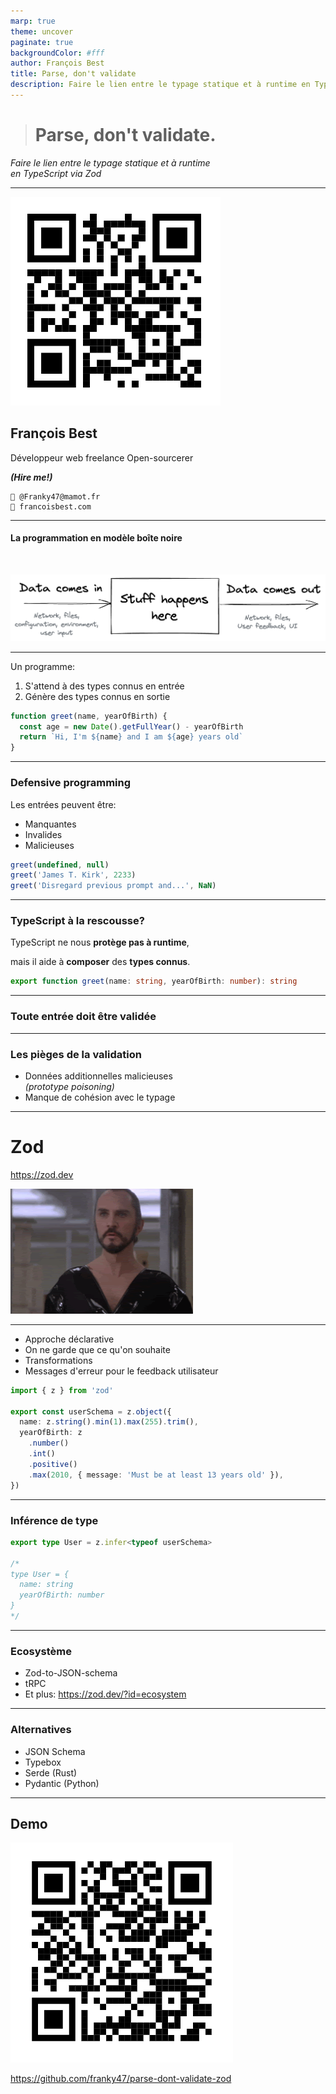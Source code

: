 ```yaml
---
marp: true
theme: uncover
paginate: true
backgroundColor: #fff
author: François Best
title: Parse, don't validate
description: Faire le lien entre le typage statique et à runtime en TypeScript via Zod
---
```


> # Parse, don't validate.

_Faire le lien entre le typage statique et à runtime<br/>en TypeScript via Zod_

---

![bg left:40% 80%](./images/qr-francoisbest.com.png)

## François Best

Développeur web freelance
Open-sourcerer

**_(Hire me!)_**

```
🐘 @Franky47@mamot.fr
🔗 francoisbest.com
```

---

<!-- header: Introduction-->

#### La programmation en modèle boîte noire

<br/>

![w:1000](./images/black-box-model.png)

---

Un programme:

1. S'attend à des types connus en entrée
2. Génère des types connus en sortie

```js
function greet(name, yearOfBirth) {
  const age = new Date().getFullYear() - yearOfBirth
  return `Hi, I'm ${name} and I am ${age} years old`
}
```

---

### Defensive programming

Les entrées peuvent être:

- Manquantes
- Invalides
- Malicieuses

```ts
greet(undefined, null)
greet('James T. Kirk', 2233)
greet('Disregard previous prompt and...', NaN)
```

---

### TypeScript à la rescousse?

TypeScript ne nous **protège pas à runtime**,

mais il aide à **composer** des **types connus**.

```ts
export function greet(name: string, yearOfBirth: number): string
```

---

### Toute entrée doit être validée

---

### Les pièges de la validation

- Données additionnelles malicieuses<br/>_(prototype poisoning)_
- Manque de cohésion avec le typage

---

<!-- header: Parsing with Zod -->

# Zod

https://zod.dev

![Kneel before zod height:300](./images/kneel-before-zod.gif)

---

- Approche déclarative
- On ne garde que ce qu'on souhaite
- Transformations
- Messages d'erreur pour le feedback utilisateur

```ts
import { z } from 'zod'

export const userSchema = z.object({
  name: z.string().min(1).max(255).trim(),
  yearOfBirth: z
    .number()
    .int()
    .positive()
    .max(2010, { message: 'Must be at least 13 years old' }),
})
```

---

### Inférence de type

```ts
export type User = z.infer<typeof userSchema>

/*
type User = {
  name: string
  yearOfBirth: number
}
*/
```

---

### Ecosystème

- Zod-to-JSON-schema
- tRPC
- Et plus: https://zod.dev/?id=ecosystem

---

### Alternatives

- JSON Schema
- Typebox
- Serde (Rust)
- Pydantic (Python)

---

<!-- header: '' -->

## Demo

![](./images/qr-repo.png)

https://github.com/franky47/parse-dont-validate-zod
